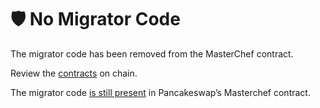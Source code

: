 # 🛡️ No Migrator Code

The migrator code has been removed from the MasterChef contract.

Review the [contracts](../tokenomics/contracts.md) on chain.

The migrator code [is still present](https://github.com/pancakeswap/pancake-farm/blob/master/contracts/MasterChef.sol) in Pancakeswap’s Masterchef contract.

